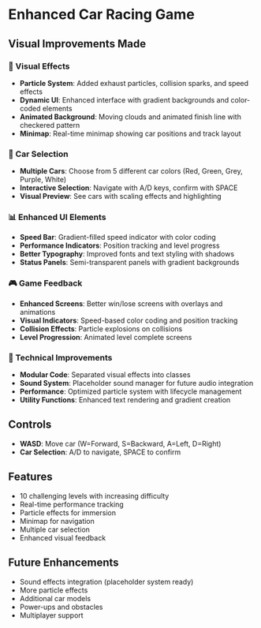 # Enhanced Car Racing Game

## Visual Improvements Made

### 🎨 Visual Effects
- **Particle System**: Added exhaust particles, collision sparks, and speed effects
- **Dynamic UI**: Enhanced interface with gradient backgrounds and color-coded elements
- **Animated Background**: Moving clouds and animated finish line with checkered pattern
- **Minimap**: Real-time minimap showing car positions and track layout

### 🚗 Car Selection
- **Multiple Cars**: Choose from 5 different car colors (Red, Green, Grey, Purple, White)
- **Interactive Selection**: Navigate with A/D keys, confirm with SPACE
- **Visual Preview**: See cars with scaling effects and highlighting

### 📊 Enhanced UI Elements
- **Speed Bar**: Gradient-filled speed indicator with color coding
- **Performance Indicators**: Position tracking and level progress
- **Better Typography**: Improved fonts and text styling with shadows
- **Status Panels**: Semi-transparent panels with gradient backgrounds

### 🎮 Game Feedback
- **Enhanced Screens**: Better win/lose screens with overlays and animations
- **Visual Indicators**: Speed-based color coding and position tracking
- **Collision Effects**: Particle explosions on collisions
- **Level Progression**: Animated level complete screens

### 🔧 Technical Improvements
- **Modular Code**: Separated visual effects into classes
- **Sound System**: Placeholder sound manager for future audio integration
- **Performance**: Optimized particle system with lifecycle management
- **Utility Functions**: Enhanced text rendering and gradient creation

## Controls
- **WASD**: Move car (W=Forward, S=Backward, A=Left, D=Right)
- **Car Selection**: A/D to navigate, SPACE to confirm

## Features
- 10 challenging levels with increasing difficulty
- Real-time performance tracking
- Particle effects for immersion
- Minimap for navigation
- Multiple car selection
- Enhanced visual feedback

## Future Enhancements
- Sound effects integration (placeholder system ready)
- More particle effects
- Additional car models
- Power-ups and obstacles
- Multiplayer support
